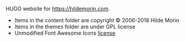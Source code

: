 HUGO website for https://hildemorin.com.

* Items in the content folder are copyright © 2006-2018 Hilde Morin
* Items in the themes folder are under GPL license
* Unmodified Font Awesome Icons [license](https://fontawesome.com/license)
